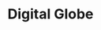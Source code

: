 ---
title: Digital Globe
description: I worked with the Maxar Creative Team to build out the Digital Globe website. We did a full redesign with custom styles and functionality using Sass, JavaScript ES5, and some light jQuery. The website is built with a Rails back end. 
link: https://digitalglobe.com 
live: true
skills: ['CSS', 'HTML', 'JavaScript', 'jQuery', 'Ruby on Rails', 'Sass']
weight: 10
---
